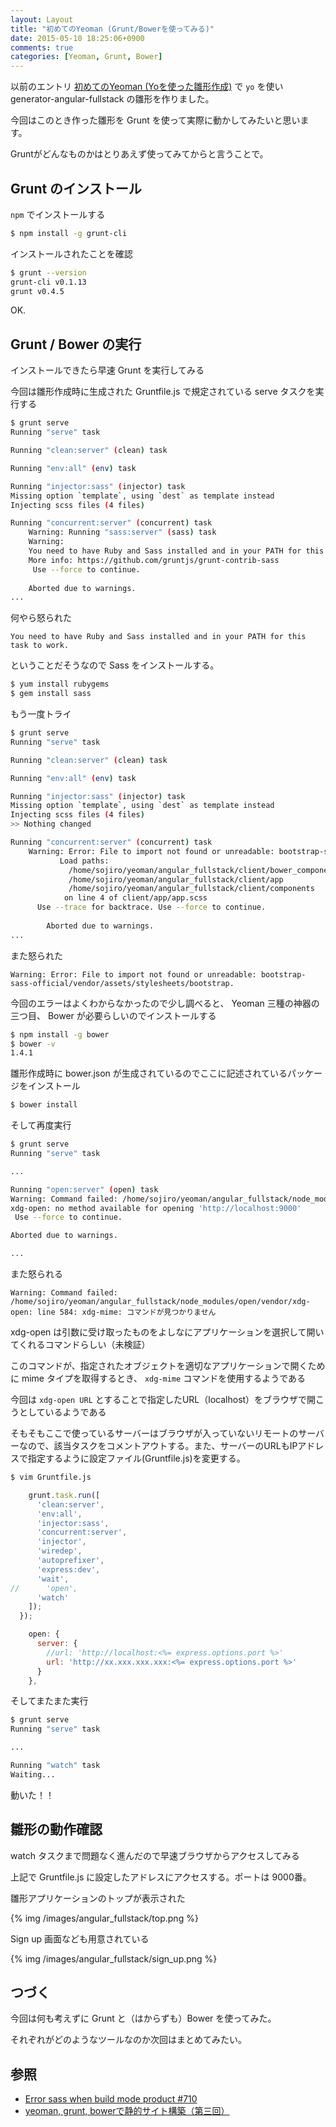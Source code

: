 ```yaml
---
layout: Layout
title: "初めてのYeoman (Grunt/Bowerを使ってみる)"
date: 2015-05-10 18:25:06+0900
comments: true
categories: [Yeoman, Grunt, Bower]
---
```


以前のエントリ [初めてのYeoman (Yoを使った雛形作成)](http://blog.sojiro.me/blog/2015/05/06/the-first-step-of-yeoman/) で ``` yo ``` を使い generator-angular-fullstack の雛形を作りました。

今回はこのとき作った雛形を Grunt を使って実際に動かしてみたいと思います。

Gruntがどんなものかはとりあえず使ってみてからと言うことで。

## Grunt のインストール

 ``` npm ``` でインストールする

```bash
$ npm install -g grunt-cli
```

インストールされたことを確認

```bash
$ grunt --version
grunt-cli v0.1.13
grunt v0.4.5
```

OK.

## Grunt / Bower の実行

インストールできたら早速 Grunt を実行してみる

今回は雛形作成時に生成された Gruntfile.js で規定されている serve タスクを実行する

```bash
$ grunt serve
Running "serve" task

Running "clean:server" (clean) task

Running "env:all" (env) task

Running "injector:sass" (injector) task
Missing option `template`, using `dest` as template instead
Injecting scss files (4 files)

Running "concurrent:server" (concurrent) task
    Warning: Running "sass:server" (sass) task
    Warning: 
    You need to have Ruby and Sass installed and in your PATH for this task to work.
    More info: https://github.com/gruntjs/grunt-contrib-sass
     Use --force to continue.
    
    Aborted due to warnings.
...
```

何やら怒られた

```
You need to have Ruby and Sass installed and in your PATH for this task to work.
```

ということだそうなので Sass をインストールする。

```bash
$ yum install rubygems
$ gem install sass
```

もう一度トライ

```bash
$ grunt serve
Running "serve" task

Running "clean:server" (clean) task

Running "env:all" (env) task

Running "injector:sass" (injector) task
Missing option `template`, using `dest` as template instead
Injecting scss files (4 files)
>> Nothing changed

Running "concurrent:server" (concurrent) task
    Warning: Error: File to import not found or unreadable: bootstrap-sass-official/vendor/assets/stylesheets/bootstrap.
           Load paths:
             /home/sojiro/yeoman/angular_fullstack/client/bower_components
             /home/sojiro/yeoman/angular_fullstack/client/app
             /home/sojiro/yeoman/angular_fullstack/client/components
            on line 4 of client/app/app.scss
      Use --trace for backtrace. Use --force to continue.
        
        Aborted due to warnings.
...
```

また怒られた

```
Warning: Error: File to import not found or unreadable: bootstrap-sass-official/vendor/assets/stylesheets/bootstrap.
```

今回のエラーはよくわからなかったので少し調べると、 Yeoman 三種の神器の三つ目、 Bower が必要らしいのでインストールする

```bash
$ npm install -g bower
$ bower -v
1.4.1
```

雛形作成時に bower.json が生成されているのでここに記述されているパッケージをインストール

```bash
$ bower install
```

そして再度実行

```bash
$ grunt serve
Running "serve" task

...

Running "open:server" (open) task
Warning: Command failed: /home/sojiro/yeoman/angular_fullstack/node_modules/open/vendor/xdg-open: line 584: xdg-mime: コマンドが見つかりません
xdg-open: no method available for opening 'http://localhost:9000'
 Use --force to continue.

Aborted due to warnings.

...
```

また怒られる

```
Warning: Command failed: /home/sojiro/yeoman/angular_fullstack/node_modules/open/vendor/xdg-open: line 584: xdg-mime: コマンドが見つかりません
```

xdg-open は引数に受け取ったものをよしなにアプリケーションを選択して開いてくれるコマンドらしい（未検証）

このコマンドが、指定されたオブジェクトを適切なアプリケーションで開くために mime タイプを取得するとき、 ``` xdg-mime ``` コマンドを使用するようである

今回は ``` xdg-open URL ``` とすることで指定したURL（localhost）をブラウザで開こうとしているようである

そもそもここで使っているサーバーはブラウザが入っていないリモートのサーバーなので、該当タスクをコメントアウトする。また、サーバーのURLもIPアドレスで指定するように設定ファイル(Gruntfile.js)を変更する。

```bash
$ vim Gruntfile.js
```

```javascript
    grunt.task.run([
      'clean:server',
      'env:all',
      'injector:sass', 
      'concurrent:server',
      'injector',
      'wiredep',
      'autoprefixer',
      'express:dev',
      'wait',
//      'open',
      'watch'
    ]);
  });
```

```javascript
    open: {
      server: {
        //url: 'http://localhost:<%= express.options.port %>'
        url: 'http://xx.xxx.xxx.xxx:<%= express.options.port %>'
      }
    },
```

そしてまたまた実行

```bash
$ grunt serve
Running "serve" task

...

Running "watch" task
Waiting...
```

動いた！！

## 雛形の動作確認

watch タスクまで問題なく進んだので早速ブラウザからアクセスしてみる

上記で Gruntfile.js に設定したアドレスにアクセスする。ポートは 9000番。

雛形アプリケーションのトップが表示された

{% img /images/angular_fullstack/top.png %}

Sign up 画面なども用意されている

{% img /images/angular_fullstack/sign_up.png %}

## つづく

今回は何も考えずに Grunt と（はからずも）Bower を使ってみた。

それぞれがどのようなツールなのか次回はまとめてみたい。

## 参照

* [Error sass when build mode product #710](https://github.com/DaftMonk/generator-angular-fullstack/issues/710)
* [yeoman, grunt, bowerで静的サイト構築（第三回）](http://zkohi.hatenablog.com/entry/2013/12/14/021639)

